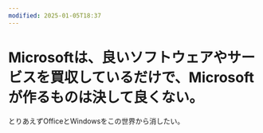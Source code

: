 ```yaml
---
modified: 2025-01-05T18:37
---
```

# Microsoftは、良いソフトウェアやサービスを買収しているだけで、Microsoftが作るものは決して良くない。

とりあえずOfficeとWindowsをこの世界から消したい。